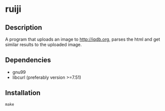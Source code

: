 # ruiji

## Description
A program that uploads an image to http://iqdb.org, parses the html and get similar results to the uploaded image.

## Dependencies
 - gnu99
 - libcurl (preferably version >=7.51)

## Installation
```make```

